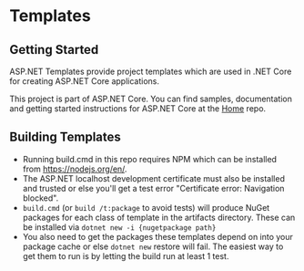 # Templates

## Getting Started
ASP.NET Templates provide project templates which are used in .NET Core for creating ASP.NET Core applications.

This project is part of ASP.NET Core. You can find samples, documentation and getting started instructions for ASP.NET Core at the [Home](https://github.com/aspnet/home) repo.

## Building Templates
- Running build.cmd in this repo requires NPM which can be installed from https://nodejs.org/en/.
- The ASP.NET localhost development certificate must also be installed and trusted or else you'll get a test error "Certificate error: Navigation blocked".
- `build.cmd` (or `build /t:package` to avoid tests) will produce NuGet packages for each class of template in the artifacts directory. These can be installed via `dotnet new -i {nugetpackage path}`
- You also need to get the packages these templates depend on into your package cache or else `dotnet new` restore will fail. The easiest way to get them to run is by letting the build run at least 1 test.

